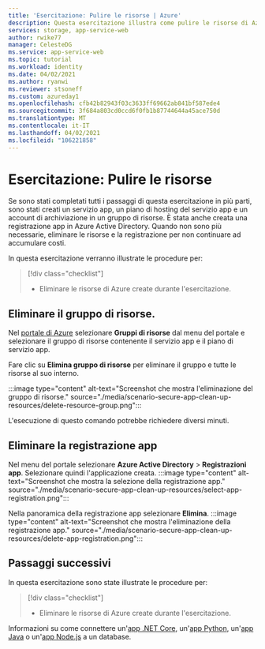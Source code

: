 ```yaml
---
title: 'Esercitazione: Pulire le risorse | Azure'
description: Questa esercitazione illustra come pulire le risorse di Azure allocate durante la creazione dell'app Web.
services: storage, app-service-web
author: rwike77
manager: CelesteDG
ms.service: app-service-web
ms.topic: tutorial
ms.workload: identity
ms.date: 04/02/2021
ms.author: ryanwi
ms.reviewer: stsoneff
ms.custom: azureday1
ms.openlocfilehash: cfb42b82943f03c3633ff69662ab841bf587ede4
ms.sourcegitcommit: 3f684a803cd0ccd6f0fb1b87744644a45ace750d
ms.translationtype: MT
ms.contentlocale: it-IT
ms.lasthandoff: 04/02/2021
ms.locfileid: "106221858"
---
```

# <a name="tutorial-clean-up-resources"></a>Esercitazione: Pulire le risorse

Se sono stati completati tutti i passaggi di questa esercitazione in più parti, sono stati creati un servizio app, un piano di hosting del servizio app e un account di archiviazione in un gruppo di risorse. È stata anche creata una registrazione app in Azure Active Directory. Quando non sono più necessarie, eliminare le risorse e la registrazione per non continuare ad accumulare costi.

In questa esercitazione verranno illustrate le procedure per:

> [!div class="checklist"]
>
> * Eliminare le risorse di Azure create durante l'esercitazione.

## <a name="delete-the-resource-group"></a>Eliminare il gruppo di risorse.

Nel [portale di Azure](https://portal.azure.com) selezionare **Gruppi di risorse** dal menu del portale e selezionare il gruppo di risorse contenente il servizio app e il piano di servizio app.

Fare clic su **Elimina gruppo di risorse** per eliminare il gruppo e tutte le risorse al suo interno.

:::image type="content" alt-text="Screenshot che mostra l'eliminazione del gruppo di risorse." source="./media/scenario-secure-app-clean-up-resources/delete-resource-group.png":::

L'esecuzione di questo comando potrebbe richiedere diversi minuti.

## <a name="delete-the-app-registration"></a>Eliminare la registrazione app

Nel menu del portale selezionare **Azure Active Directory** > **Registrazioni app**. Selezionare quindi l'applicazione creata.
:::image type="content" alt-text="Screenshot che mostra la selezione della registrazione app." source="./media/scenario-secure-app-clean-up-resources/select-app-registration.png":::

Nella panoramica della registrazione app selezionare **Elimina**.
:::image type="content" alt-text="Screenshot che mostra l'eliminazione della registrazione app." source="./media/scenario-secure-app-clean-up-resources/delete-app-registration.png":::

## <a name="next-steps"></a>Passaggi successivi

In questa esercitazione sono state illustrate le procedure per:

> [!div class="checklist"]
>
> * Eliminare le risorse di Azure create durante l'esercitazione.

Informazioni su come connettere un'[app .NET Core](tutorial-dotnetcore-sqldb-app.md), un'[app Python](tutorial-python-postgresql-app.md), un'[app Java](tutorial-java-spring-cosmosdb.md) o un'[app Node.js](tutorial-nodejs-mongodb-app.md) a un database.